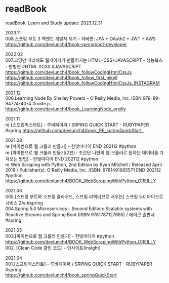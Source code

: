 # readBook
readBook. Learn and Study
update: 2023.12.31

2023.11  
008.스프링 부트 3 백엔드 개발자 되기 - 자바편: JPA + OAuth2 + JWT + AWS  
https://github.com/devlunch4/book-springboot-developer  

2022.02  
007.코딩만 따라해도 웹페이지가 만들어지는 HTML+CSS+JAVASCRIPT - 생능북스 - 반벙현 #HTML #CSS #JAVASCRIPT  
https://github.com/devlunch4/book_followCodingHtmlCssJs   
https://github.com/devlunch4/book_follow_first_jekyll   
https://github.com/devlunch4/book_followCodingHtmlCssJs_INSTAGRAM 

2021.12  
006.Learning Node By Shelley Powers - O'Reilly Media, Inc. ISBN 978-89-94774-40-4  #node.js  
https://github.com/devlunch4/book_LearningNode_oreilly  


2021.11  
re [스프링퀵스타트] - 루비페이퍼 / SRPING QUICK START - RUBYPAPER  #spring 
https://github.com/devlunch4/book_RE_springQuickStart_


2021.08  
re [파이썬으로 웹 크롤러 만들기] - 한빛미디어 END 202112    #python  
re [파이썬으로 웹 크롤러 만들기(2판) : 초간단 나만의 웹 크롤러로 원하는 데이터를 가져오는 방법] - 한빛미디어 END 202112    #python  
re Web Scraping with Python, 2nd Edition by Ryan Mitchell / Released April 2018 / Publisher(s): O'Reilly Media, Inc. /ISBN: 9781491985571  END 202112  #python  
https://github.com/devlunch4/BOOK_WebScrapingWithPython_OREILLY 


2021.06  
005.[스프링 부트와 스프링 클라우드, 스프링 리액티브로 배우는] 스프링 5.0 마이크로서비스 2/e  #spring  
004.Spring 5.0 Microservices - Second Edition: Scalable systems with Reactive Streams and Spring Boot (ISBN 9781787127685)  / 에이콘 출판사  #spring  


2021.05  
003.[파이썬으로 웹 크롤러 만들기] - 한빛미디어  #python  
https://github.com/devlunch4/BOOK_WebScrapingWithPython_OREILLY     
002. [Clean Code 클린 코드] - 인사이트(insight)   


2021.04  
001.[스프링퀵스타트] - 루비페이퍼 / SRPING QUICK START - RUBYPAPER  #spring  
https://github.com/devlunch4/book_springQuickStart  
